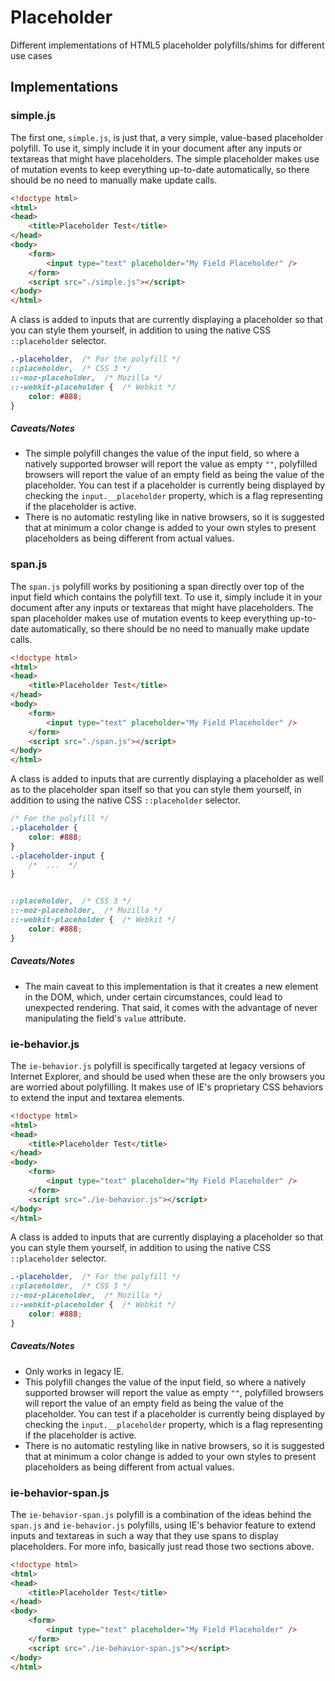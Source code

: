 Placeholder
===========

Different implementations of HTML5 placeholder polyfills/shims for different use cases


Implementations
---------------

### simple.js

The first one, `simple.js`, is just that, a very simple, value-based placeholder polyfill. To use it, simply include it in your document after any inputs or textareas that might have placeholders. The simple placeholder makes use of mutation events to keep everything up-to-date automatically, so there should be no need to manually make update calls.

```html
<!doctype html>
<html>
<head>
	<title>Placeholder Test</title>
</head>
<body>
	<form>
		<input type="text" placeholder="My Field Placeholder" />
	</form>
	<script src="./simple.js"></script>
</body>
</html>
```

A class is added to inputs that are currently displaying a placeholder so that you can style them yourself, in addition to using the native CSS `::placeholder` selector.

```css
.-placeholder,  /* For the polyfill */
::placeholder,  /* CSS 3 */
::-moz-placeholder,  /* Mozilla */
::-webkit-placeholder {  /* Webkit */
	color: #888;
}
```

##### Caveats/Notes

* The simple polyfill changes the value of the input field, so where a natively supported browser will report the value as empty `""`, polyfilled browsers will report the value of an empty field as being the value of the placeholder. You can test if a placeholder is currently being displayed by checking the `input.__placeholder` property, which is a flag representing if the placeholder is active.
* There is no automatic restyling like in native browsers, so it is suggested that at minimum a color change is added to your own styles to present placeholders as being different from actual values.



### span.js

The `span.js` polyfill works by positioning a span directly over top of the input field which contains the polyfill text. To use it, simply include it in your document after any inputs or textareas that might have placeholders. The span placeholder makes use of mutation events to keep everything up-to-date automatically, so there should be no need to manually make update calls.

```html
<!doctype html>
<html>
<head>
	<title>Placeholder Test</title>
</head>
<body>
	<form>
		<input type="text" placeholder="My Field Placeholder" />
	</form>
	<script src="./span.js"></script>
</body>
</html>
```

A class is added to inputs that are currently displaying a placeholder as well as to the placeholder span itself so that you can style them yourself, in addition to using the native CSS `::placeholder` selector.

```css
/* For the polyfill */
.-placeholder {
	color: #888;
}
.-placeholder-input {
	/*  ...  */
}


::placeholder,  /* CSS 3 */
::-moz-placeholder,  /* Mozilla */
::-webkit-placeholder {  /* Webkit */
	color: #888;
}
```

##### Caveats/Notes

* The main caveat to this implementation is that it creates a new element in the DOM, which, under certain circumstances, could lead to unexpected rendering. That said, it comes with the advantage of never manipulating the field's `value` attribute.



### ie-behavior.js

The `ie-behavior.js` polyfill is specifically targeted at legacy versions of Internet Explorer, and should be used when these are the only browsers you are worried about polyfilling. It makes use of IE's proprietary CSS behaviors to extend the input and textarea elements.

```html
<!doctype html>
<html>
<head>
	<title>Placeholder Test</title>
</head>
<body>
	<form>
		<input type="text" placeholder="My Field Placeholder" />
	</form>
	<script src="./ie-behavior.js"></script>
</body>
</html>
```

A class is added to inputs that are currently displaying a placeholder so that you can style them yourself, in addition to using the native CSS `::placeholder` selector.

```css
.-placeholder,  /* For the polyfill */
::placeholder,  /* CSS 3 */
::-moz-placeholder,  /* Mozilla */
::-webkit-placeholder {  /* Webkit */
	color: #888;
}
```

##### Caveats/Notes

* Only works in legacy IE.
* This polyfill changes the value of the input field, so where a natively supported browser will report the value as empty `""`, polyfilled browsers will report the value of an empty field as being the value of the placeholder. You can test if a placeholder is currently being displayed by checking the `input.__placeholder` property, which is a flag representing if the placeholder is active.
* There is no automatic restyling like in native browsers, so it is suggested that at minimum a color change is added to your own styles to present placeholders as being different from actual values.



### ie-behavior-span.js

The `ie-behavior-span.js` polyfill is a combination of the ideas behind the `span.js` and `ie-behavior.js` polyfills, using IE's behavior feature to extend inputs and textareas in such a way that they use spans to display placeholders. For more info, basically just read those two sections above.

```html
<!doctype html>
<html>
<head>
	<title>Placeholder Test</title>
</head>
<body>
	<form>
		<input type="text" placeholder="My Field Placeholder" />
	</form>
	<script src="./ie-behavior-span.js"></script>
</body>
</html>
```

